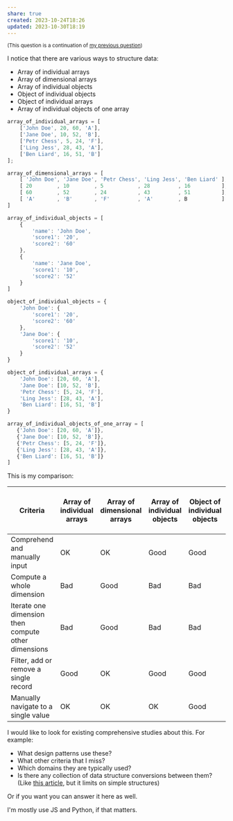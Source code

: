 ```yaml
---
share: true
created: 2023-10-24T18:26
updated: 2023-10-30T18:19
---
```

<sub>(This question is a continuation of [my previous question](https://softwareengineering.stackexchange.com/q/446480/192731))</sub>

I notice that there are various ways to structure data:
- Array of individual arrays
- Array of dimensional arrays
- Array of individual objects
- Object of individual objects
- Object of individual arrays
- Array of individual objects of one array

```js
array_of_individual_arrays = [
    ['John Doe', 20, 60, 'A'],
    ['Jane Doe', 10, 52, 'B'],
    ['Petr Chess', 5, 24, 'F'],
    ['Ling Jess', 28, 43, 'A'],
    ['Ben Liard', 16, 51, 'B']
];

array_of_dimensional_arrays = [
    [ 'John Doe', 'Jane Doe', 'Petr Chess', 'Ling Jess', 'Ben Liard' ],
    [ 20        , 10        , 5           , 28         , 16          ],
    [ 60        , 52        , 24          , 43         , 51          ],
    [ 'A'       , 'B'       , 'F'         , 'A'        , B           ]
] 

array_of_individual_objects = [
    {
        'name': 'John Doe',
        'score1': '20',
        'score2': '60'
    },
    {
        'name': 'Jane Doe',
        'score1': '10',
        'score2': '52'
    }
]

object_of_individual_objects = {
    'John Doe': {
        'score1': '20',
        'score2': '60'
    },
    'Jane Doe': {
        'score1': '10',
        'score2': '52'
    }
}

object_of_individual_arrays = {
    'John Doe': [20, 60, 'A'],
    'Jane Doe': [10, 52, 'B'],
    'Petr Chess': [5, 24, 'F'],
    'Ling Jess': [28, 43, 'A'],
    'Ben Liard': [16, 51, 'B']
}

array_of_individual_objects_of_one_array = [
   {'John Doe': [20, 60, 'A']},
   {'Jane Doe': [10, 52, 'B']},
   {'Petr Chess': [5, 24, 'F']},
   {'Ling Jess': [28, 43, 'A']},
   {'Ben Liard': [16, 51, 'B']}
]
```

This is my comparison:

| Criteria                                            | Array of individual arrays | Array of dimensional arrays | Array of individual objects | Object of individual objects | Object of individual arrays | Array of individual objects of one array |
| --------------------------------------------------- | -------------------------- | --------------------------- | --------------------------- | ---------------------------- | --------------------------- | ---------------------------------------- |
| Comprehend and manually input                       | OK                         | OK                          | Good                        | Good                         | OK                          | Good                                     |
| Compute a whole dimension                           | Bad                        | Good                        | Bad                         | Bad                          | Bad                         | Bad                                      |
| Iterate one dimension then compute other dimensions | Bad                        | Good                        | Bad                         | Bad                          | Bad                         | Bad                                      |
| Filter, add or remove a single record               | Good                       | OK                          | Good                        | Good                         | Good                        | OK                                       |
| Manually navigate to a single value                 | OK                         | OK                          | OK                          | Good                         | Good                        | OK                                       |

I would like to look for existing comprehensive studies about this. For example:
- What design patterns use these?
- What other criteria that I miss?
- Which domains they are typically used?
- Is there any collection of data structure conversions between them? (Like [this article](https://medium.com/programming-essentials/how-to-convert-between-data-structures-in-javascript-8f7cbde64722 'How to Convert Between Data Structures in JavaScript | by Cristian Salcescu | Frontend Essentials | Medium'), but it limits on simple structures) 

Or if you want you can answer it here as well.

I'm mostly use JS and Python, if that matters.
